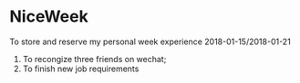 # NiceWeek
To store and reserve my personal week experience
2018-01-15/2018-01-21
1. To recongize three friends on wechat;
2. To finish new job requirements
